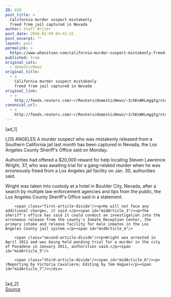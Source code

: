 ```yaml
---
ID: 830
post_title: >
  California murder suspect mistakenly
  freed from jail captured in Nevada
author: Staff Writer
post_date: 2016-02-09 04:42:35
post_excerpt: ""
layout: post
permalink: >
  https://www.whenitson.com/california-murder-suspect-mistakenly-freed-from-jail-captured-in-nevada/
published: true
original_cats:
  - domesticNews
original_title:
  - >
    California murder suspect mistakenly
    freed from jail captured in Nevada
original_link:
  - >
    http://feeds.reuters.com/~r/Reuters/domesticNews/~3/GKsWKLmggtg/story01.htm
canonical_url:
  - >
    http://feeds.reuters.com/~r/Reuters/domesticNews/~3/GKsWKLmggtg/story01.htm
---
```

 [ad_1]
<br><div id="articleText">
<span id="midArticle_start"/>

<span class="focusParagraph" readability="4"><p><span class="articleLocation">LOS ANGELES</span> A murder suspect who was mistakenly released from a Southern California jail last month has been captured in Nevada, the Los Angeles County Sheriff's Office said on Monday.</p></span><span id="midArticle_0"/><p>Authorities had offered a $20,000 reward for help locating Steven Lawrence Wright, 37, who was awaiting trial for a gang-related murder when he was erroneously freed from a Los Angeles jail facility on Jan. 30, authorities said.</p><span id="midArticle_1"/><p>Wright was taken into custody at a hotel in Boulder City, Nevada, after a search by multiple law enforcement agencies and tips from the public, the Los Angeles County Sheriff's Office said in a statement.</p><span id="midArticle_2"/>
        
        <span class="first-article-divide"/><p>He will not face any additional charges, it said.</p><span id="midArticle_3"/><p>The sheriff's office has said it could conduct an investigation into the erroneous release from the county's Inmate Reception Center, the primary intake and release facility for male inmates in the Los Angeles County jail system.</p><span id="midArticle_4"/>
        
        <span class="second-article-divide"/><p>Wright was arrested in April 2011 and was being held pending trial for a murder in the city of Pasadena in January 2011, authorities said.</p><span id="midArticle_5"/>
        
        <span class="third-article-divide"/><span id="midArticle_6"/><p> (Reporting by Victoria Cavaliere; Editing by Tom Hogue)</p><span id="midArticle_7"/></div>
<br>[ad_2]
<br><a href="http://feeds.reuters.com/~r/Reuters/domesticNews/~3/GKsWKLmggtg/story01.htm">Source </a>